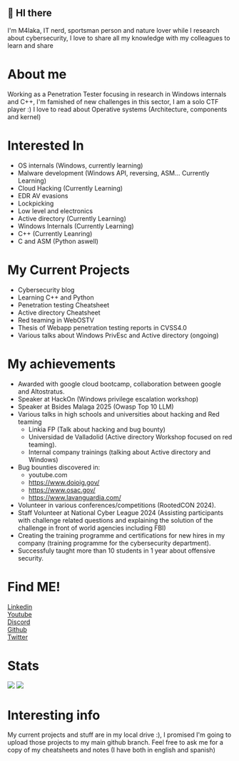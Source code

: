 ##  👋 HI there

I'm M4laka, IT nerd, sportsman person and nature lover while I research about cybersecurity, 
I love to share all my knowledge with my colleagues to learn and share

# About me
 Working as a Penetration Tester focusing in research in Windows internals and C++, I'm famished of new challenges in this sector, I am a solo CTF player :)
 I love to read about Operative systems (Architecture, components and kernel)

# Interested In
* OS internals (Windows, currently learning)
* Malware development (Windows API, reversing, ASM... Currently Learning) 
* Cloud Hacking (Currently Learning)
* EDR AV evasions
* Lockpicking
* Low level and electronics
* Active directory (Currently Learning)
* Windows Internals (Currently Learning)
* C++ (Currently Leanring)
* C and ASM (Python aswell)


# My Current Projects
* Cybersecurity blog
* Learning C++ and Python
* Penetration testing Cheatsheet
* Active directory Cheatsheet
* Red teaming in WebOSTV
* Thesis of Webapp penetration testing reports in CVSS4.0
* Various talks about Windows PrivEsc and Active directory (ongoing)

# My achievements
* Awarded with google cloud bootcamp, collaboration between google and Altostratus.
* Speaker at HackOn (Windows privilege escalation workshop)
* Speaker at Bsides Malaga 2025 (Owasp Top 10 LLM)
* Various talks in high schools and universities about hacking and Red teaming
   * Linkia FP (Talk about hacking and bug bounty)
   * Universidad de Valladolid (Active directory Workshop focused on red teaming).
   * Internal company trainings (talking about Active directory and Windows)
* Bug bounties discovered in:
  *  youtube.com
  *  https://www.doioig.gov/
  *  https://www.osac.gov/
  *  https://www.lavanguardia.com/
* Volunteer in various conferences/competitions (RootedCON 2024).
* Staff Volunteer at National Cyber League 2024 (Assisting participants with challenge related questions and explaining the solution of the challenge in front of world agencies including FBI)
* Creating the training programme and certifications for new hires in my company (training programme for the cybersecurity department).
*  Successfuly taught more than 10 students in 1 year about offensive security.

# Find ME!
[Linkedin](https://www.linkedin.com/in/marco-carrasco-talan-6b5912198/) \
[Youtube](https://www.youtube.com/channel/UCTgM3LdJZjpEpilLJB3piCA) \
[Discord](https://discord.gg/UXzFV3Dj8p)\
[Github](https://github.com/shell-bomb) \
[Twitter](A)
# Stats
<p>
    <img src="https://github-readme-stats.vercel.app/api?username=shell-bomb&show_icons=true&layout=compact&bg_color=30,12c2e9,f64f59&title_color=fff&text_color=fff">
    <img src="https://github-readme-stats.vercel.app/api/top-langs/?username=shell-bomb&layout=compact&bg_color=30,1565C0,b92b27&title_color=fff&text_color=fff">
</p>

# Interesting info
My current projects and stuff are in my local drive :), I promised I'm going to upload those projects to my main github branch.
Feel free to ask me for a copy of my cheatsheets and notes (I have both in english and spanish)
